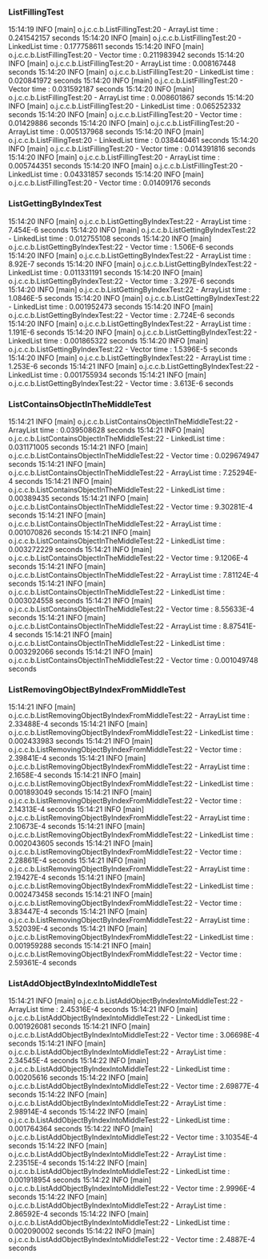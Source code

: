 ### ListFillingTest

15:14:19 INFO  [main] o.j.c.c.b.ListFillingTest:20 - ArrayList time : 0.241542157 seconds
15:14:20 INFO  [main] o.j.c.c.b.ListFillingTest:20 - LinkedList time : 0.177758611 seconds
15:14:20 INFO  [main] o.j.c.c.b.ListFillingTest:20 - Vector time : 0.211983942 seconds
15:14:20 INFO  [main] o.j.c.c.b.ListFillingTest:20 - ArrayList time : 0.008167448 seconds
15:14:20 INFO  [main] o.j.c.c.b.ListFillingTest:20 - LinkedList time : 0.020841972 seconds
15:14:20 INFO  [main] o.j.c.c.b.ListFillingTest:20 - Vector time : 0.031592187 seconds
15:14:20 INFO  [main] o.j.c.c.b.ListFillingTest:20 - ArrayList time : 0.008601867 seconds
15:14:20 INFO  [main] o.j.c.c.b.ListFillingTest:20 - LinkedList time : 0.065252332 seconds
15:14:20 INFO  [main] o.j.c.c.b.ListFillingTest:20 - Vector time : 0.01429886 seconds
15:14:20 INFO  [main] o.j.c.c.b.ListFillingTest:20 - ArrayList time : 0.005137968 seconds
15:14:20 INFO  [main] o.j.c.c.b.ListFillingTest:20 - LinkedList time : 0.038440461 seconds
15:14:20 INFO  [main] o.j.c.c.b.ListFillingTest:20 - Vector time : 0.014391816 seconds
15:14:20 INFO  [main] o.j.c.c.b.ListFillingTest:20 - ArrayList time : 0.005744351 seconds
15:14:20 INFO  [main] o.j.c.c.b.ListFillingTest:20 - LinkedList time : 0.04331857 seconds
15:14:20 INFO  [main] o.j.c.c.b.ListFillingTest:20 - Vector time : 0.01409176 seconds


### ListGettingByIndexTest

15:14:20 INFO  [main] o.j.c.c.b.ListGettingByIndexTest:22 - ArrayList time : 7.454E-6 seconds
15:14:20 INFO  [main] o.j.c.c.b.ListGettingByIndexTest:22 - LinkedList time : 0.012755108 seconds
15:14:20 INFO  [main] o.j.c.c.b.ListGettingByIndexTest:22 - Vector time : 1.506E-6 seconds
15:14:20 INFO  [main] o.j.c.c.b.ListGettingByIndexTest:22 - ArrayList time : 8.92E-7 seconds
15:14:20 INFO  [main] o.j.c.c.b.ListGettingByIndexTest:22 - LinkedList time : 0.011331191 seconds
15:14:20 INFO  [main] o.j.c.c.b.ListGettingByIndexTest:22 - Vector time : 3.297E-6 seconds
15:14:20 INFO  [main] o.j.c.c.b.ListGettingByIndexTest:22 - ArrayList time : 1.0846E-5 seconds
15:14:20 INFO  [main] o.j.c.c.b.ListGettingByIndexTest:22 - LinkedList time : 0.001952473 seconds
15:14:20 INFO  [main] o.j.c.c.b.ListGettingByIndexTest:22 - Vector time : 2.724E-6 seconds
15:14:20 INFO  [main] o.j.c.c.b.ListGettingByIndexTest:22 - ArrayList time : 1.191E-6 seconds
15:14:20 INFO  [main] o.j.c.c.b.ListGettingByIndexTest:22 - LinkedList time : 0.001865322 seconds
15:14:20 INFO  [main] o.j.c.c.b.ListGettingByIndexTest:22 - Vector time : 1.5396E-5 seconds
15:14:20 INFO  [main] o.j.c.c.b.ListGettingByIndexTest:22 - ArrayList time : 1.253E-6 seconds
15:14:21 INFO  [main] o.j.c.c.b.ListGettingByIndexTest:22 - LinkedList time : 0.001755934 seconds
15:14:21 INFO  [main] o.j.c.c.b.ListGettingByIndexTest:22 - Vector time : 3.613E-6 seconds


### ListContainsObjectInTheMiddleTest

15:14:21 INFO  [main] o.j.c.c.b.ListContainsObjectInTheMiddleTest:22 - ArrayList time : 0.039508628 seconds
15:14:21 INFO  [main] o.j.c.c.b.ListContainsObjectInTheMiddleTest:22 - LinkedList time : 0.031171005 seconds
15:14:21 INFO  [main] o.j.c.c.b.ListContainsObjectInTheMiddleTest:22 - Vector time : 0.029674947 seconds
15:14:21 INFO  [main] o.j.c.c.b.ListContainsObjectInTheMiddleTest:22 - ArrayList time : 7.25294E-4 seconds
15:14:21 INFO  [main] o.j.c.c.b.ListContainsObjectInTheMiddleTest:22 - LinkedList time : 0.00389435 seconds
15:14:21 INFO  [main] o.j.c.c.b.ListContainsObjectInTheMiddleTest:22 - Vector time : 9.30281E-4 seconds
15:14:21 INFO  [main] o.j.c.c.b.ListContainsObjectInTheMiddleTest:22 - ArrayList time : 0.001070826 seconds
15:14:21 INFO  [main] o.j.c.c.b.ListContainsObjectInTheMiddleTest:22 - LinkedList time : 0.003272229 seconds
15:14:21 INFO  [main] o.j.c.c.b.ListContainsObjectInTheMiddleTest:22 - Vector time : 9.1206E-4 seconds
15:14:21 INFO  [main] o.j.c.c.b.ListContainsObjectInTheMiddleTest:22 - ArrayList time : 7.81124E-4 seconds
15:14:21 INFO  [main] o.j.c.c.b.ListContainsObjectInTheMiddleTest:22 - LinkedList time : 0.003024558 seconds
15:14:21 INFO  [main] o.j.c.c.b.ListContainsObjectInTheMiddleTest:22 - Vector time : 8.55633E-4 seconds
15:14:21 INFO  [main] o.j.c.c.b.ListContainsObjectInTheMiddleTest:22 - ArrayList time : 8.87541E-4 seconds
15:14:21 INFO  [main] o.j.c.c.b.ListContainsObjectInTheMiddleTest:22 - LinkedList time : 0.003292066 seconds
15:14:21 INFO  [main] o.j.c.c.b.ListContainsObjectInTheMiddleTest:22 - Vector time : 0.001049748 seconds


### ListRemovingObjectByIndexFromMiddleTest

15:14:21 INFO  [main] o.j.c.c.b.ListRemovingObjectByIndexFromMiddleTest:22 - ArrayList time : 2.33488E-4 seconds
15:14:21 INFO  [main] o.j.c.c.b.ListRemovingObjectByIndexFromMiddleTest:22 - LinkedList time : 0.002433983 seconds
15:14:21 INFO  [main] o.j.c.c.b.ListRemovingObjectByIndexFromMiddleTest:22 - Vector time : 2.39841E-4 seconds
15:14:21 INFO  [main] o.j.c.c.b.ListRemovingObjectByIndexFromMiddleTest:22 - ArrayList time : 2.1658E-4 seconds
15:14:21 INFO  [main] o.j.c.c.b.ListRemovingObjectByIndexFromMiddleTest:22 - LinkedList time : 0.001893049 seconds
15:14:21 INFO  [main] o.j.c.c.b.ListRemovingObjectByIndexFromMiddleTest:22 - Vector time : 2.14313E-4 seconds
15:14:21 INFO  [main] o.j.c.c.b.ListRemovingObjectByIndexFromMiddleTest:22 - ArrayList time : 2.10673E-4 seconds
15:14:21 INFO  [main] o.j.c.c.b.ListRemovingObjectByIndexFromMiddleTest:22 - LinkedList time : 0.002043605 seconds
15:14:21 INFO  [main] o.j.c.c.b.ListRemovingObjectByIndexFromMiddleTest:22 - Vector time : 2.28861E-4 seconds
15:14:21 INFO  [main] o.j.c.c.b.ListRemovingObjectByIndexFromMiddleTest:22 - ArrayList time : 2.19427E-4 seconds
15:14:21 INFO  [main] o.j.c.c.b.ListRemovingObjectByIndexFromMiddleTest:22 - LinkedList time : 0.002473458 seconds
15:14:21 INFO  [main] o.j.c.c.b.ListRemovingObjectByIndexFromMiddleTest:22 - Vector time : 3.83447E-4 seconds
15:14:21 INFO  [main] o.j.c.c.b.ListRemovingObjectByIndexFromMiddleTest:22 - ArrayList time : 3.52039E-4 seconds
15:14:21 INFO  [main] o.j.c.c.b.ListRemovingObjectByIndexFromMiddleTest:22 - LinkedList time : 0.001959288 seconds
15:14:21 INFO  [main] o.j.c.c.b.ListRemovingObjectByIndexFromMiddleTest:22 - Vector time : 2.59361E-4 seconds


### ListAddObjectByIndexIntoMiddleTest

15:14:21 INFO  [main] o.j.c.c.b.ListAddObjectByIndexIntoMiddleTest:22 - ArrayList time : 2.45316E-4 seconds
15:14:21 INFO  [main] o.j.c.c.b.ListAddObjectByIndexIntoMiddleTest:22 - LinkedList time : 0.001926081 seconds
15:14:21 INFO  [main] o.j.c.c.b.ListAddObjectByIndexIntoMiddleTest:22 - Vector time : 3.06698E-4 seconds
15:14:21 INFO  [main] o.j.c.c.b.ListAddObjectByIndexIntoMiddleTest:22 - ArrayList time : 2.34545E-4 seconds
15:14:22 INFO  [main] o.j.c.c.b.ListAddObjectByIndexIntoMiddleTest:22 - LinkedList time : 0.00205616 seconds
15:14:22 INFO  [main] o.j.c.c.b.ListAddObjectByIndexIntoMiddleTest:22 - Vector time : 2.69877E-4 seconds
15:14:22 INFO  [main] o.j.c.c.b.ListAddObjectByIndexIntoMiddleTest:22 - ArrayList time : 2.98914E-4 seconds
15:14:22 INFO  [main] o.j.c.c.b.ListAddObjectByIndexIntoMiddleTest:22 - LinkedList time : 0.001764364 seconds
15:14:22 INFO  [main] o.j.c.c.b.ListAddObjectByIndexIntoMiddleTest:22 - Vector time : 3.10354E-4 seconds
15:14:22 INFO  [main] o.j.c.c.b.ListAddObjectByIndexIntoMiddleTest:22 - ArrayList time : 2.23515E-4 seconds
15:14:22 INFO  [main] o.j.c.c.b.ListAddObjectByIndexIntoMiddleTest:22 - LinkedList time : 0.001918954 seconds
15:14:22 INFO  [main] o.j.c.c.b.ListAddObjectByIndexIntoMiddleTest:22 - Vector time : 2.9996E-4 seconds
15:14:22 INFO  [main] o.j.c.c.b.ListAddObjectByIndexIntoMiddleTest:22 - ArrayList time : 2.86592E-4 seconds
15:14:22 INFO  [main] o.j.c.c.b.ListAddObjectByIndexIntoMiddleTest:22 - LinkedList time : 0.002090002 seconds
15:14:22 INFO  [main] o.j.c.c.b.ListAddObjectByIndexIntoMiddleTest:22 - Vector time : 2.4887E-4 seconds
